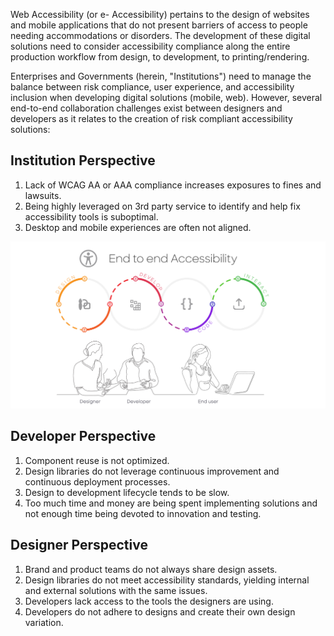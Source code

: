 Web Accessibility (or e- Accessibility) pertains to the design of websites and mobile applications that do not present barriers of access to people needing accommodations or disorders. The development of these digital solutions need to consider accessibility compliance along the entire production workflow from design, to development, to printing/rendering. 

Enterprises and Governments (herein, "Institutions") need to manage the balance between risk compliance, user experience, and accessibility inclusion when developing digital solutions (mobile, web). However, several end-to-end collaboration challenges exist between designers and developers as it relates to the creation of risk compliant accessibility solutions:

## Institution Perspective 
1. Lack of WCAG AA or AAA compliance increases exposures to fines and lawsuits.
2. Being highly leveraged on 3rd party service to identify and help fix accessibility tools is suboptimal.
3. Desktop and mobile experiences are often not aligned.

![workflow](../../_images/gaad-a11y-e2e.png)

## Developer Perspective
1. Component reuse is not optimized.
2. Design libraries do not leverage continuous improvement and continuous deployment processes.
3. Design to development lifecycle tends to be slow.
4. Too much time and money are being spent implementing solutions and not enough time being devoted to innovation and testing.

## Designer Perspective
1. Brand and product teams do not always share design assets.
2. Design libraries do not meet accessibility standards, yielding internal and external solutions with the same issues.
3. Developers lack access to the tools the designers are using. 
4. Developers do not adhere to designs and create their own design variation.

